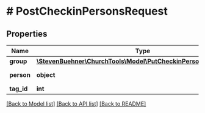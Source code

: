 # # PostCheckinPersonsRequest

## Properties

Name | Type | Description | Notes
------------ | ------------- | ------------- | -------------
**group** | [**\StevenBuehner\ChurchTools\Model\PutCheckinPersonsRequestGroup**](PutCheckinPersonsRequestGroup.md) |  |
**person** | **object** | See &#x60;POST /persons&#x60; |
**tag_id** | **int** |  |

[[Back to Model list]](../../README.md#models) [[Back to API list]](../../README.md#endpoints) [[Back to README]](../../README.md)
